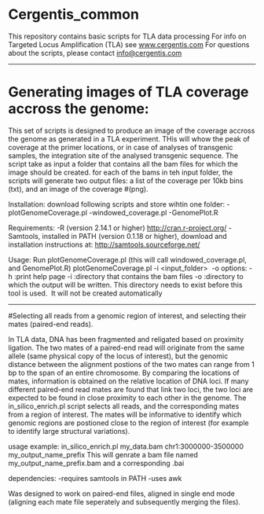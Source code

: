 # Cergentis_common
This repository contains basic scripts for TLA data processing
For info on Targeted Locus Amplification (TLA) see www.cergentis.com
For questions about the scripts, please contact info@cergentis.com

--------------------------------------------------------------------------------------------------


# Generating images of TLA coverage accross the genome:

This set of scripts is designed to produce an image of the coverage accross the genome as generated in a TLA experiment. THis will whow the peak of coverage at the primer locations, or in case of analyses of transgenic samples, the integration site of the analysed transgenic sequence.
The script take as input a folder that contains all the bam files for which the image should be created. for each of the bams in teh input folder, the scripts will generate two output files: a list of the coverage per 10kb bins (txt), and an image of the coverage #(png).

Installation:
download following scripts and store wihtin one folder:
-plotGenomeCoverage.pl
-windowed_coverage.pl
-GenomePlot.R

Requirements:
-R (version 2.14.1 or higher) http://cran.r-project.org/
-Samtools, installed in PATH (version 0.1.18 or higher), download and installation instructions at: http://samtools.sourceforge.net/

Usage: 
Run plotGenomeCoverage.pl (this will call windowed_coverage.pl, and GenomePlot.R)
plotGenomeCoverage.pl -i <input_folder>  -o <output-folder>
options:
-h :print help page
-i :directory that contains the bam files 
-o :directory to which the output will be written. 
This directory needs to exist before this tool is used.  It will not be created automatically 

--------------------------------------------------------------------------------------------------------
#Selecting all reads from a genomic region of interest, and selecting their mates (paired-end reads). 

In TLA data, DNA has been fragmented and religated based on proximity ligation. The two mates of a paired-end read will originate from the same allele (same physical copy of the locus of interest), but the genomic distance between the alignment postions of the two mates can range from 1 bp to the span of an entire chromosome. By comparing the locations of mates, information is obtained on the relative location of DNA loci. If many different paired-end read mates are found that link two loci, the two loci are expected to be found in close proximity to each other in the genome. 
The in_silico_enrich.pl script selects all reads, and the corresponding mates from a region of interest. The mates will be informative to identify which genomic regions are postioned close to the region of interest (for example to identify large structural variations).

usage example:
in_silico_enrich.pl my_data.bam chr1:3000000-3500000 my_output_name_prefix
This will genrate a bam file named my_output_name_prefix.bam and a corresponding .bai

dependencies:
-requires samtools in PATH
-uses awk

Was designed to work on paired-end files, aligned in single end mode (aligning each mate file seperately and subsequently merging the files).







